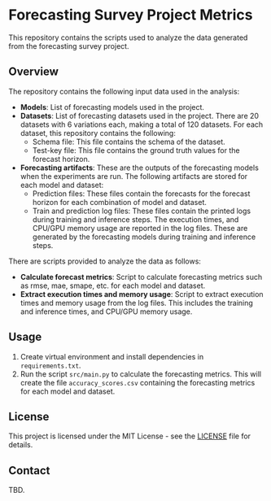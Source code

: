 # Forecasting Survey Project Metrics

This repository contains the scripts used to analyze the data generated from the forecasting survey project.

## Overview

The repository contains the following input data used in the analysis:

- **Models**: List of forecasting models used in the project.
- **Datasets**: List of forecasting datasets used in the project. There are 20 datasets with 6 variations each, making a total of 120 datasets. For each dataset, this repository contains the following:
  - Schema file: This file contains the schema of the dataset.
  - Test-key file: This file contains the ground truth values for the forecast horizon.
- **Forecasting artifacts**: These are the outputs of the forecasting models when the experiments are run. The following artifacts are stored for each model and dataset:
  - Prediction files: These files contain the forecasts for the forecast horizon for each combination of model and dataset.
  - Train and prediction log files: These files contain the printed logs during training and inference steps. The execution times, and CPU/GPU memory usage are reported in the log files. These are generated by the forecasting models during training and inference steps.

There are scripts provided to analyze the data as follows:

- **Calculate forecast metrics**: Script to calculate forecasting metrics such as rmse, mae, smape, etc. for each model and dataset.
- **Extract execution times and memory usage**: Script to extract execution times and memory usage from the log files. This includes the training and inference times, and CPU/GPU memory usage.

## Usage

1. Create virtual environment and install dependencies in `requirements.txt`.
2. Run the script `src/main.py` to calculate the forecasting metrics. This will create the file `accuracy_scores.csv` containing the forecasting metrics for each model and dataset.

## License

This project is licensed under the MIT License - see the [LICENSE](LICENSE) file for details.

## Contact

TBD.
